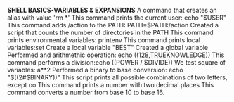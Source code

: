 **SHELL BASICS-VARIABLES & EXPANSIONS**
A command that creates an alias with value 'rm *'
This command prints the current user: echo "$USER"
This command adds /action to the PATH: PATH=$PATH:/action
Created a script that counts the number of directories in the PATH
This command prints environmental variables: printenv
This command prints local variables:set
Create a local variable "BEST"
Created a global variable
Performed and arithmethic operation: echo $((128,$TRUEKNOWLEDGE))
This command performs a division:echo $(($POWER / $DIVIDE))
We test square of variables: a**2
Performed a binary to base conversion: echo "$((2#$BINARY))"
This script prints all possible combinations of two letters, except oo
This command prints a number with two decimal places
This command converts a number from base 10 to base 16.
